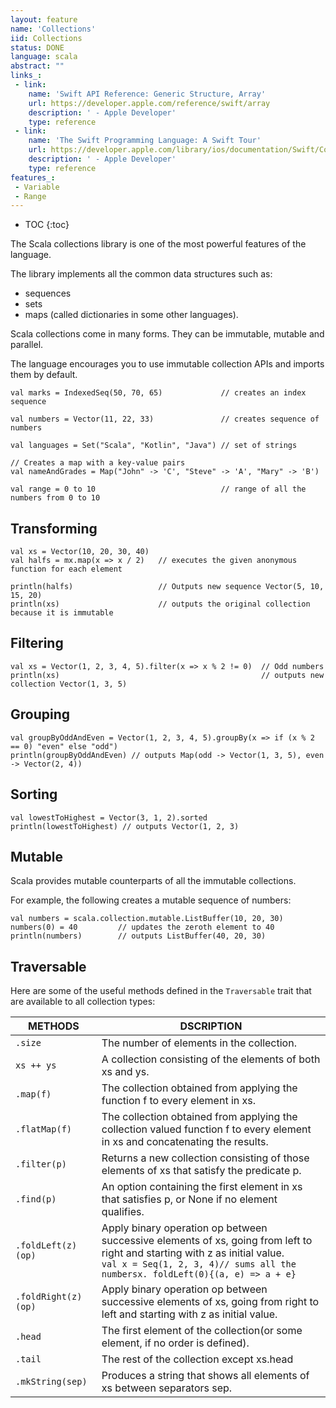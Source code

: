 ```yaml
---
layout: feature
name: 'Collections'
iid: Collections
status: DONE
language: scala
abstract: ""
links_:
 - link:
    name: 'Swift API Reference: Generic Structure, Array'
    url: https://developer.apple.com/reference/swift/array
    description: ' - Apple Developer'
    type: reference
 - link:
    name: 'The Swift Programming Language: A Swift Tour'
    url: https://developer.apple.com/library/ios/documentation/Swift/Conceptual/Swift_Programming_Language/GuidedTour.html#//apple_ref/doc/uid/TP40014097-CH2-ID1
    description: ' - Apple Developer'
    type: reference
features_:
 - Variable
 - Range
---
```


* TOC
{:toc}


The Scala collections library is one of the most powerful features of the language.

The library implements all the common data structures such as:
* sequences
* sets 
* maps (called dictionaries in some other languages). 

Scala collections come in many forms. They can be immutable, mutable and parallel. 

The language encourages you to use immutable collection APIs and imports them by default.

```
val marks = IndexedSeq(50, 70, 65)             // creates an index sequence

val numbers = Vector(11, 22, 33)               // creates sequence of numbers

val languages = Set("Scala", "Kotlin", "Java") // set of strings

// Creates a map with a key-value pairs
val nameAndGrades = Map("John" -> 'C', "Steve" -> 'A', "Mary" -> 'B')

val range = 0 to 10                            // range of all the numbers from 0 to 10
```


## Transforming

```
val xs = Vector(10, 20, 30, 40)
val halfs = mx.map(x => x / 2)   // executes the given anonymous function for each element

println(halfs)                   // Outputs new sequence Vector(5, 10, 15, 20)
println(xs)                      // outputs the original collection because it is immutable
```


## Filtering

```
val xs = Vector(1, 2, 3, 4, 5).filter(x => x % 2 != 0)  // Odd numbers
println(xs)                                             // outputs new collection Vector(1, 3, 5)
```


## Grouping

```
val groupByOddAndEven = Vector(1, 2, 3, 4, 5).groupBy(x => if (x % 2 == 0) "even" else "odd") 
println(groupByOddAndEven) // outputs Map(odd -> Vector(1, 3, 5), even -> Vector(2, 4))
```


## Sorting

```
val lowestToHighest = Vector(3, 1, 2).sorted 
println(lowestToHighest) // outputs Vector(1, 2, 3)
```


## Mutable

Scala provides mutable counterparts of all the immutable collections. 

For example, the following creates a mutable sequence of numbers:

```
val numbers = scala.collection.mutable.ListBuffer(10, 20, 30)
numbers(0) = 40         // updates the zeroth element to 40 
println(numbers)        // outputs ListBuffer(40, 20, 30)
```

## Traversable

Here are some of the useful methods defined in the `Traversable` trait that are available to all collection types:

<table class="table table-striped table-hover">
<thead><tr>
    <th>METHODS</th>
    <th>DSCRIPTION</th>
</tr></thead>

<tbody>
<tr>
    <td><code>.size</code></td>
    <td>The number of elements in the collection.</td>
</tr>
<tr>
    <td><code>xs ++ ys</code></td>
    <td>A collection consisting of the elements of both xs and ys.</td>
</tr>
<tr>
    <td><code>.map(f)</code></td>
    <td>The collection obtained from applying the function f to every element in xs.</td>
</tr>
<tr>
    <td><code>.flatMap(f)</code></td>
    <td>The collection obtained from applying the collection valued function f to every element in xs and concatenating the results.</td>
</tr>
<tr>
    <td><code>.filter(p)</code></td>
    <td>Returns a new collection consisting of those elements of xs that satisfy the predicate p.</td>
</tr>
<tr>
    <td><code>.find(p)</code></td>
    <td>An option containing the first element in xs that satisfies p, or None if no element qualifies.</td>
</tr>
<tr>
    <td><code>.foldLeft(z)(op)</code></td>
    <td>Apply binary operation op between successive elements of xs, going from left to right and starting with z as initial value.<br>
    <code>val x = Seq(1, 2, 3, 4)// sums all the numbersx. foldLeft(0){(a, e) => a + e}</code></td>
</tr>
<tr>
    <td><code>.foldRight(z)(op)</code></td>
    <td>Apply binary operation op between successive elements of xs, going from right to left and starting with z as initial value.</td>
</tr>
<tr>
    <td><code>.head</code></td>
    <td>The first element of the collection(or some element, if no order is defined).</td>
</tr>
<tr>
    <td><code>.tail</code></td>
    <td>The rest of the collection except xs.head</td>
</tr>
<tr>
    <td><code>.mkString(sep)</code></td>
    <td>Produces a string that shows all elements of xs between separators sep.</td>
</tr>
</tbody>
</table>
























